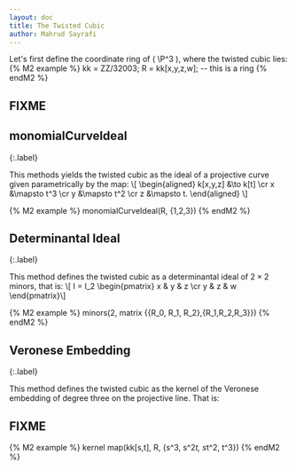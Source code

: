 ```yaml
---
layout: doc
title: The Twisted Cubic
author: Mahrud Sayrafi
---
```


Let's first define the coordinate ring of \( \P^3 \), where the twisted cubic lies:
{% M2 example %}
kk = ZZ/32003;
R = kk[x,y,z,w]; -- this is a ring
{% endM2 %}

## FIXME
## monomialCurveIdeal
{:.label}

This methods yields the twisted cubic as the ideal of a projective curve given parametrically by the map:
\\[
\begin{aligned}
k[x,y,z] &\to k[t] \cr
x &\mapsto t^3 \cr
y &\mapsto t^2 \cr
z &\mapsto t.
 \end{aligned}
 \\]

{% M2 example %}
monomialCurveIdeal(R, {1,2,3})
{% endM2 %}


## Determinantal Ideal
{:.label}

This method defines the twisted cubic as a determinantal ideal of $2\times 2$ minors, that is:
\\[
I = I_2 \begin{pmatrix}
x & y & z \cr
y & z & w
\end{pmatrix}\\]

{% M2 example %}
minors(2, matrix {{R_0, R_1, R_2},{R_1,R_2,R_3}})
{% endM2 %}


## Veronese Embedding
{:.label}

This method defines the twisted cubic as the kernel of the Veronese embedding of degree three on the projective line.
That is:

## FIXME

{% M2 example %}
kernel map(kk[s,t], R, {s^3, s^2*t, s*t^2, t^3})
{% endM2 %}

